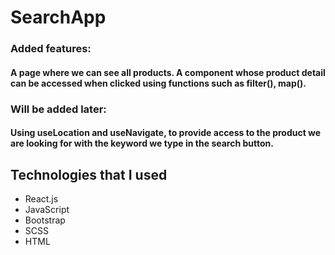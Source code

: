 # SearchApp

### Added features:
#### A page where we can see all products. A component whose product detail can be accessed when clicked using functions such as filter(), map().

### Will be added later:
#### Using useLocation and useNavigate, to provide access to the product we are looking for with the keyword we type in the search button.

## Technologies that I used
- React.js
- JavaScript
- Bootstrap
- SCSS
- HTML

